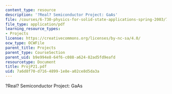 ```yaml
---
content_type: resource
description: '?Real? Semiconductor Project: GaAs'
file: /courses/6-730-physics-for-solid-state-applications-spring-2003/7a6d8f70d71648991e8ea02ce8d5da3a_ProjP21.pdf
file_type: application/pdf
learning_resource_types:
- Projects
license: https://creativecommons.org/licenses/by-nc-sa/4.0/
ocw_type: OCWFile
parent_title: Projects
parent_type: CourseSection
parent_uid: b9e994e8-64f6-c088-a624-82ad5fd9eafd
resourcetype: Document
title: ProjP21.pdf
uid: 7a6d8f70-d716-4899-1e8e-a02ce8d5da3a
---
```

?Real? Semiconductor Project: GaAs